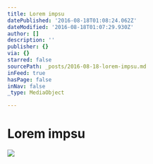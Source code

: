 ```yaml
---
title: Lorem impsu
datePublished: '2016-08-18T01:08:24.062Z'
dateModified: '2016-08-18T01:07:29.930Z'
author: []
description: ''
publisher: {}
via: {}
starred: false
sourcePath: _posts/2016-08-18-lorem-impsu.md
inFeed: true
hasPage: false
inNav: false
_type: MediaObject

---
```

# Lorem impsu
![](https://the-grid-user-content.s3-us-west-2.amazonaws.com/a2490aeb-e99b-4de2-ab31-f6e588c97e74.jpg)